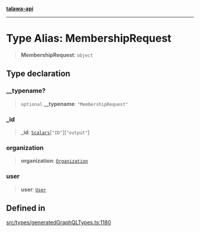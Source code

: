 [**talawa-api**](../../../README.md)

***

# Type Alias: MembershipRequest

> **MembershipRequest**: `object`

## Type declaration

### \_\_typename?

> `optional` **\_\_typename**: `"MembershipRequest"`

### \_id

> **\_id**: [`Scalars`](Scalars.md)\[`"ID"`\]\[`"output"`\]

### organization

> **organization**: [`Organization`](Organization.md)

### user

> **user**: [`User`](User.md)

## Defined in

[src/types/generatedGraphQLTypes.ts:1180](https://github.com/Suyash878/talawa-api/blob/e4413cec641a837926071678fed3c7f67234e31e/src/types/generatedGraphQLTypes.ts#L1180)
